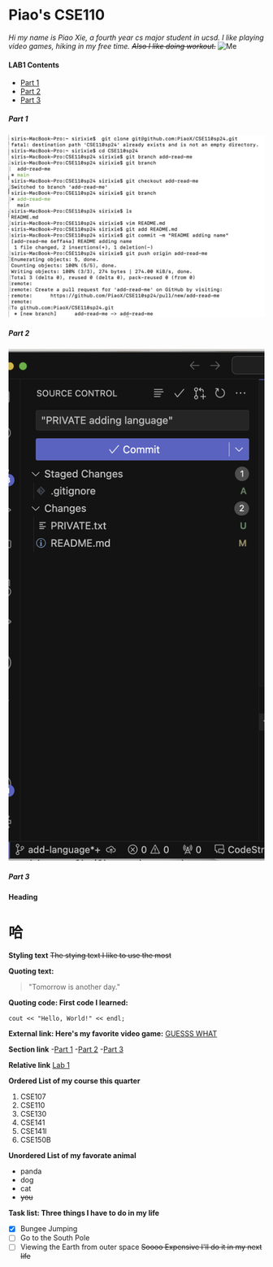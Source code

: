# Piao's CSE110

_Hi my name is Piao Xie, a fourth year cs major student in ucsd. I like playing video games, hiking in my free time. ~~Also I like doing workout.~~_
![Me](me.png)

#### LAB1 Contents
- [Part 1](#part-1)
- [Part 2](#part-2)
- [Part 3](#part-3)

##### Part 1
![Part 1 screenshot](cse110_lab1_part1.png)

##### Part 2
![Part 2 screenshot](cse110_lab1_part2.png)

##### Part 3
**Heading**
# 哈

**Styling text**
~~The stying text I like to use the most~~

**Quoting text:**
> "Tomorrow is another day."

**Quoting code: First code I learned:**
```
cout << "Hello, World!" << endl;
```

**External link: Here's my favorite video game:**
[GUESSS WHAT](https://store.steampowered.com/app/1158310/Crusader_Kings_III/)

**Section link**
-[Part 1](#part-1)
-[Part 2](#part-2)
-[Part 3](#part-3)

**Relative link**
[Lab 1](Lab1.md)

**Ordered List of my course this quarter**
1. CSE107
2. CSE110
3. CSE130
4. CSE141
5. CSE141l
6. CSE150B

**Unordered List of my favorate animal**
* panda
* dog
* cat
* ~~you~~

**Task list: Three things I have to do in my life**
- [x] Bungee Jumping
- [ ] Go to the South Pole
- [ ] Viewing the Earth from outer space ~~Soooo Expensive I'll do it in my next life~~
